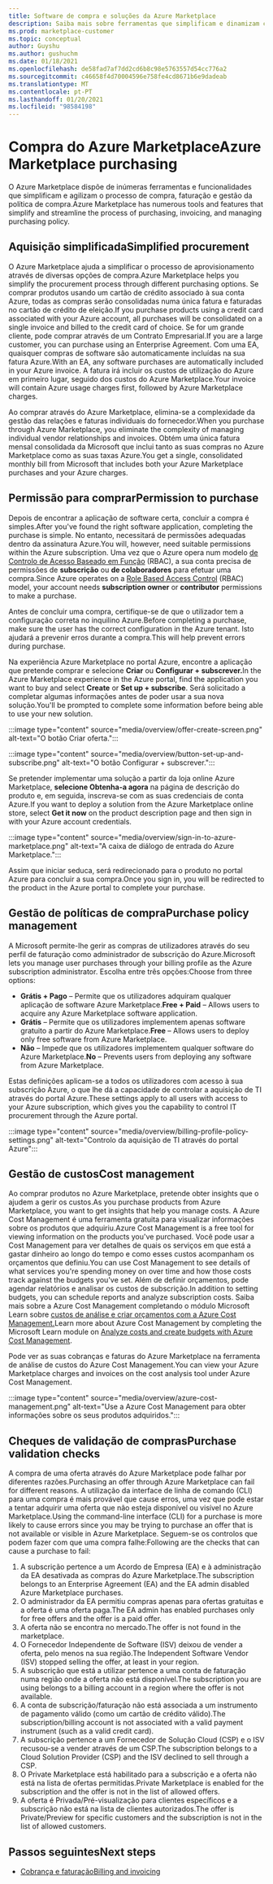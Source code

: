 ```yaml
---
title: Software de compra e soluções da Azure Marketplace
description: Saiba mais sobre ferramentas que simplificam e dinamizam compras e gestão de software no Azure Marketplace.
ms.prod: marketplace-customer
ms.topic: conceptual
author: Guyshu
ms.author: gushuchm
ms.date: 01/18/2021
ms.openlocfilehash: de58fad7af7dd2cd6b8c98e5763557d54cc776a2
ms.sourcegitcommit: c46658f4d70004596e758fe4cd8671b6e9dadeab
ms.translationtype: MT
ms.contentlocale: pt-PT
ms.lasthandoff: 01/20/2021
ms.locfileid: "98584198"
---
```

# <a name="azure-marketplace-purchasing"></a><span data-ttu-id="ce511-103">Compra do Azure Marketplace</span><span class="sxs-lookup"><span data-stu-id="ce511-103">Azure Marketplace purchasing</span></span>

<span data-ttu-id="ce511-104">O Azure Marketplace dispõe de inúmeras ferramentas e funcionalidades que simplificam e agilizam o processo de compra, faturação e gestão da política de compra.</span><span class="sxs-lookup"><span data-stu-id="ce511-104">Azure Marketplace has numerous tools and features that simplify and streamline the process of purchasing, invoicing, and managing purchasing policy.</span></span>

## <a name="simplified-procurement"></a><span data-ttu-id="ce511-105">Aquisição simplificada</span><span class="sxs-lookup"><span data-stu-id="ce511-105">Simplified procurement</span></span>

<span data-ttu-id="ce511-106">O Azure Marketplace ajuda a simplificar o processo de aprovisionamento através de diversas opções de compra.</span><span class="sxs-lookup"><span data-stu-id="ce511-106">Azure Marketplace helps you simplify the procurement process through different purchasing options.</span></span> <span data-ttu-id="ce511-107">Se comprar produtos usando um cartão de crédito associado à sua conta Azure, todas as compras serão consolidadas numa única fatura e faturadas no cartão de crédito de eleição.</span><span class="sxs-lookup"><span data-stu-id="ce511-107">If you purchase products using a credit card associated with your Azure account, all purchases will be consolidated on a single invoice and billed to the credit card of choice.</span></span> <span data-ttu-id="ce511-108">Se for um grande cliente, pode comprar através de um Contrato Empresarial.</span><span class="sxs-lookup"><span data-stu-id="ce511-108">If you are a large customer, you can purchase using an Enterprise Agreement.</span></span> <span data-ttu-id="ce511-109">Com uma EA, quaisquer compras de software são automaticamente incluídas na sua fatura Azure.</span><span class="sxs-lookup"><span data-stu-id="ce511-109">With an EA, any software purchases are automatically included in your Azure invoice.</span></span> <span data-ttu-id="ce511-110">A fatura irá incluir os custos de utilização do Azure em primeiro lugar, seguido dos custos do Azure Marketplace.</span><span class="sxs-lookup"><span data-stu-id="ce511-110">Your invoice will contain Azure usage charges first, followed by Azure Marketplace charges.</span></span>

<span data-ttu-id="ce511-111">Ao comprar através do Azure Marketplace, elimina-se a complexidade da gestão das relações e faturas individuais do fornecedor.</span><span class="sxs-lookup"><span data-stu-id="ce511-111">When you purchase through Azure Marketplace, you eliminate the complexity of managing individual vendor relationships and invoices.</span></span> <span data-ttu-id="ce511-112">Obtém uma única fatura mensal consolidada da Microsoft que inclui tanto as suas compras no Azure Marketplace como as suas taxas Azure.</span><span class="sxs-lookup"><span data-stu-id="ce511-112">You get a single, consolidated monthly bill from Microsoft that includes both your Azure Marketplace purchases and your Azure charges.</span></span>

## <a name="permission-to-purchase"></a><span data-ttu-id="ce511-113">Permissão para comprar</span><span class="sxs-lookup"><span data-stu-id="ce511-113">Permission to purchase</span></span>

<span data-ttu-id="ce511-114">Depois de encontrar a aplicação de software certa, concluir a compra é simples.</span><span class="sxs-lookup"><span data-stu-id="ce511-114">After you've found the right software application, completing the purchase is simple.</span></span> <span data-ttu-id="ce511-115">No entanto, necessitará de permissões adequadas dentro da assinatura Azure.</span><span class="sxs-lookup"><span data-stu-id="ce511-115">You will, however, need suitable permissions within the Azure subscription.</span></span> <span data-ttu-id="ce511-116">Uma vez que o Azure opera num modelo [de Controlo de Acesso Baseado em Função](/azure/role-based-access-control/overview) (RBAC), a sua conta precisa de permissões de **subscrição** ou **de colaboradores** para efetuar uma compra.</span><span class="sxs-lookup"><span data-stu-id="ce511-116">Since Azure operates on a [Role Based Access Control](/azure/role-based-access-control/overview) (RBAC) model, your account needs **subscription owner** or **contributor** permissions to make a purchase.</span></span>

<span data-ttu-id="ce511-117">Antes de concluir uma compra, certifique-se de que o utilizador tem a configuração correta no inquilino Azure.</span><span class="sxs-lookup"><span data-stu-id="ce511-117">Before completing a purchase, make sure the user has the correct configuration in the Azure tenant.</span></span> <span data-ttu-id="ce511-118">Isto ajudará a prevenir erros durante a compra.</span><span class="sxs-lookup"><span data-stu-id="ce511-118">This will help prevent errors during purchase.</span></span>

<span data-ttu-id="ce511-119">Na experiência Azure Marketplace no portal Azure, encontre a aplicação que pretende comprar e selecione **Criar** ou **Configurar + subscrever.**</span><span class="sxs-lookup"><span data-stu-id="ce511-119">In the Azure Marketplace experience in the Azure portal, find the application you want to buy and select **Create** or **Set up + subscribe**.</span></span> <span data-ttu-id="ce511-120">Será solicitado a completar algumas informações antes de poder usar a sua nova solução.</span><span class="sxs-lookup"><span data-stu-id="ce511-120">You'll be prompted to complete some information before being able to use your new solution.</span></span>

:::image type="content" source="media/overview/offer-create-screen.png" alt-text="O botão Criar oferta.":::

:::image type="content" source="media/overview/button-set-up-and-subscribe.png" alt-text="O botão Configurar + subscrever.":::

<span data-ttu-id="ce511-123">Se pretender implementar uma solução a partir da loja online Azure Marketplace, **selecione Obtenha-a agora** na página de descrição do produto e, em seguida, inscreva-se com as suas credenciais de conta Azure.</span><span class="sxs-lookup"><span data-stu-id="ce511-123">If you want to deploy a solution from the Azure Marketplace online store, select **Get it now** on the product description page and then sign in with your Azure account credentials.</span></span>

:::image type="content" source="media/overview/sign-in-to-azure-marketplace.png" alt-text="A caixa de diálogo de entrada do Azure Marketplace.":::

<span data-ttu-id="ce511-125">Assim que iniciar seduca, será redirecionado para o produto no portal Azure para concluir a sua compra.</span><span class="sxs-lookup"><span data-stu-id="ce511-125">Once you sign in, you will be redirected to the product in the Azure portal to complete your purchase.</span></span>

## <a name="purchase-policy-management"></a><span data-ttu-id="ce511-126">Gestão de políticas de compra</span><span class="sxs-lookup"><span data-stu-id="ce511-126">Purchase policy management</span></span>

<span data-ttu-id="ce511-127">A Microsoft permite-lhe gerir as compras de utilizadores através do seu perfil de faturação como administrador de subscrição do Azure.</span><span class="sxs-lookup"><span data-stu-id="ce511-127">Microsoft lets you manage user purchases through your billing profile as the Azure subscription administrator.</span></span> <span data-ttu-id="ce511-128">Escolha entre três opções:</span><span class="sxs-lookup"><span data-stu-id="ce511-128">Choose from three options:</span></span>

- <span data-ttu-id="ce511-129">**Grátis + Pago** – Permite que os utilizadores adquiram qualquer aplicação de software Azure Marketplace.</span><span class="sxs-lookup"><span data-stu-id="ce511-129">**Free + Paid** – Allows users to acquire any Azure Marketplace software application.</span></span>
- <span data-ttu-id="ce511-130">**Grátis** – Permite que os utilizadores implementem apenas software gratuito a partir do Azure Marketplace.</span><span class="sxs-lookup"><span data-stu-id="ce511-130">**Free** – Allows users to deploy only free software from Azure Marketplace.</span></span>
- <span data-ttu-id="ce511-131">**Não** – Impede que os utilizadores implementem qualquer software do Azure Marketplace.</span><span class="sxs-lookup"><span data-stu-id="ce511-131">**No** – Prevents users from deploying any software from Azure Marketplace.</span></span>

<span data-ttu-id="ce511-132">Estas definições aplicam-se a todos os utilizadores com acesso à sua subscrição Azure, o que lhe dá a capacidade de controlar a aquisição de TI através do portal Azure.</span><span class="sxs-lookup"><span data-stu-id="ce511-132">These settings apply to all users with access to your Azure subscription, which gives you the capability to control IT procurement through the Azure portal.</span></span>

:::image type="content" source="media/overview/billing-profile-policy-settings.png" alt-text="Controlo da aquisição de TI através do portal Azure":::

## <a name="cost-management"></a><span data-ttu-id="ce511-134">Gestão de custos</span><span class="sxs-lookup"><span data-stu-id="ce511-134">Cost management</span></span>

<span data-ttu-id="ce511-135">Ao comprar produtos no Azure Marketplace, pretende obter insights que o ajudem a gerir os custos.</span><span class="sxs-lookup"><span data-stu-id="ce511-135">As you purchase products from Azure Marketplace, you want to get insights that help you manage costs.</span></span> <span data-ttu-id="ce511-136">A Azure Cost Management é uma ferramenta gratuita para visualizar informações sobre os produtos que adquiriu.</span><span class="sxs-lookup"><span data-stu-id="ce511-136">Azure Cost Management is a free tool for viewing information on the products you've purchased.</span></span> <span data-ttu-id="ce511-137">Você pode usar a Cost Management para ver detalhes de quais os serviços em que está a gastar dinheiro ao longo do tempo e como esses custos acompanham os orçamentos que definiu.</span><span class="sxs-lookup"><span data-stu-id="ce511-137">You can use Cost Management to see details of what services you're spending money on over time and how those costs track against the budgets you've set.</span></span> <span data-ttu-id="ce511-138">Além de definir orçamentos, pode agendar relatórios e analisar os custos de subscrição.</span><span class="sxs-lookup"><span data-stu-id="ce511-138">In addition to setting budgets, you can schedule reports and analyze subscription costs.</span></span> <span data-ttu-id="ce511-139">Saiba mais sobre a Azure Cost Management completando o módulo Microsoft Learn sobre [custos de análise e criar orçamentos com a Azure Cost Management.](/learn/modules/analyze-costs-create-budgets-azure-cost-management/)</span><span class="sxs-lookup"><span data-stu-id="ce511-139">Learn more about Azure Cost Management by completing the Microsoft Learn module on [Analyze costs and create budgets with Azure Cost Management](/learn/modules/analyze-costs-create-budgets-azure-cost-management/).</span></span>

<span data-ttu-id="ce511-140">Pode ver as suas cobranças e faturas do Azure Marketplace na ferramenta de análise de custos do Azure Cost Management.</span><span class="sxs-lookup"><span data-stu-id="ce511-140">You can view your Azure Marketplace charges and invoices on the cost analysis tool under Azure Cost Management.</span></span>

:::image type="content" source="media/overview/azure-cost-management.png" alt-text="Use a Azure Cost Management para obter informações sobre os seus produtos adquiridos.":::

## <a name="purchase-validation-checks"></a><span data-ttu-id="ce511-142">Cheques de validação de compras</span><span class="sxs-lookup"><span data-stu-id="ce511-142">Purchase validation checks</span></span>

<span data-ttu-id="ce511-143">A compra de uma oferta através do Azure Marketplace pode falhar por diferentes razões.</span><span class="sxs-lookup"><span data-stu-id="ce511-143">Purchasing an offer through Azure Marketplace can fail for different reasons.</span></span> <span data-ttu-id="ce511-144">A utilização da interface de linha de comando (CLI) para uma compra é mais provável que cause erros, uma vez que pode estar a tentar adquirir uma oferta que não esteja disponível ou visível no Azure Marketplace.</span><span class="sxs-lookup"><span data-stu-id="ce511-144">Using the command-line interface (CLI) for a purchase is more likely to cause errors since you may be trying to purchase an offer that is not available or visible in Azure Marketplace.</span></span> <span data-ttu-id="ce511-145">Seguem-se os controlos que podem fazer com que uma compra falhe:</span><span class="sxs-lookup"><span data-stu-id="ce511-145">Following are the checks that can cause a purchase to fail:</span></span>

1. <span data-ttu-id="ce511-146">A subscrição pertence a um Acordo de Empresa (EA) e à administração da EA desativada as compras do Azure Marketplace.</span><span class="sxs-lookup"><span data-stu-id="ce511-146">The subscription belongs to an Enterprise Agreement (EA) and the EA admin disabled Azure Marketplace purchases.</span></span>
1. <span data-ttu-id="ce511-147">O administrador da EA permitiu compras apenas para ofertas gratuitas e a oferta é uma oferta paga.</span><span class="sxs-lookup"><span data-stu-id="ce511-147">The EA admin has enabled purchases only for free offers and the offer is a paid offer.</span></span>
1. <span data-ttu-id="ce511-148">A oferta não se encontra no mercado.</span><span class="sxs-lookup"><span data-stu-id="ce511-148">The offer is not found in the marketplace.</span></span>
1. <span data-ttu-id="ce511-149">O Fornecedor Independente de Software (ISV) deixou de vender a oferta, pelo menos na sua região.</span><span class="sxs-lookup"><span data-stu-id="ce511-149">The Independent Software Vendor (ISV) stopped selling the offer, at least in your region.</span></span>
1. <span data-ttu-id="ce511-150">A subscrição que está a utilizar pertence a uma conta de faturação numa região onde a oferta não está disponível.</span><span class="sxs-lookup"><span data-stu-id="ce511-150">The subscription you are using belongs to a billing account in a region where the offer is not available.</span></span>
1. <span data-ttu-id="ce511-151">A conta de subscrição/faturação não está associada a um instrumento de pagamento válido (como um cartão de crédito válido).</span><span class="sxs-lookup"><span data-stu-id="ce511-151">The subscription/billing account is not associated with a valid payment instrument (such as a valid credit card).</span></span>
1. <span data-ttu-id="ce511-152">A subscrição pertence a um Fornecedor de Solução Cloud (CSP) e o ISV recusou-se a vender através de um CSP.</span><span class="sxs-lookup"><span data-stu-id="ce511-152">The subscription belongs to a Cloud Solution Provider (CSP) and the ISV declined to sell through a CSP.</span></span>
1. <span data-ttu-id="ce511-153">O Private Marketplace está habilitado para a subscrição e a oferta não está na lista de ofertas permitidas.</span><span class="sxs-lookup"><span data-stu-id="ce511-153">Private Marketplace is enabled for the subscription and the offer is not in the list of allowed offers.</span></span>
1. <span data-ttu-id="ce511-154">A oferta é Privada/Pré-visualização para clientes específicos e a subscrição não está na lista de clientes autorizados.</span><span class="sxs-lookup"><span data-stu-id="ce511-154">The offer is Private/Preview for specific customers and the subscription is not in the list of allowed customers.</span></span>

## <a name="next-steps"></a><span data-ttu-id="ce511-155">Passos seguintes</span><span class="sxs-lookup"><span data-stu-id="ce511-155">Next steps</span></span>

- [<span data-ttu-id="ce511-156">Cobrança e faturação</span><span class="sxs-lookup"><span data-stu-id="ce511-156">Billing and invoicing</span></span>](billing-invoicing.md)